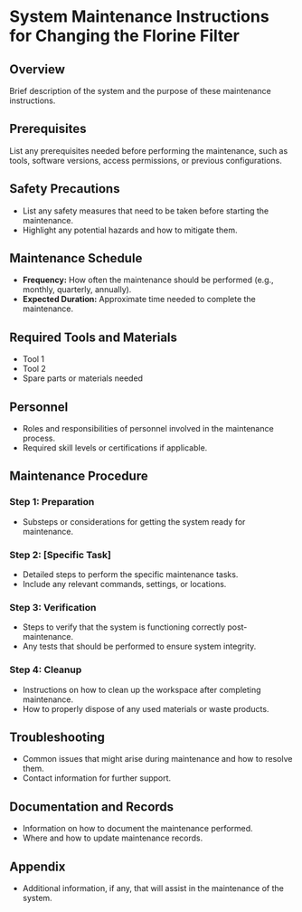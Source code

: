 # System Maintenance Instructions for Changing the Florine Filter

## Overview

Brief description of the system and the purpose of these maintenance instructions.

## Prerequisites

List any prerequisites needed before performing the maintenance, such as tools, software versions, access permissions, or previous configurations.

## Safety Precautions

- List any safety measures that need to be taken before starting the maintenance.
- Highlight any potential hazards and how to mitigate them.

## Maintenance Schedule

- **Frequency:** How often the maintenance should be performed (e.g., monthly, quarterly, annually).
- **Expected Duration:** Approximate time needed to complete the maintenance.

## Required Tools and Materials

- Tool 1
- Tool 2
- Spare parts or materials needed

## Personnel

- Roles and responsibilities of personnel involved in the maintenance process.
- Required skill levels or certifications if applicable.

## Maintenance Procedure

### Step 1: Preparation
- Substeps or considerations for getting the system ready for maintenance.

### Step 2: [Specific Task]
- Detailed steps to perform the specific maintenance tasks.
- Include any relevant commands, settings, or locations.

### Step 3: Verification
- Steps to verify that the system is functioning correctly post-maintenance.
- Any tests that should be performed to ensure system integrity.

### Step 4: Cleanup
- Instructions on how to clean up the workspace after completing maintenance.
- How to properly dispose of any used materials or waste products.

## Troubleshooting

- Common issues that might arise during maintenance and how to resolve them.
- Contact information for further support.

## Documentation and Records

- Information on how to document the maintenance performed.
- Where and how to update maintenance records.

## Appendix

- Additional information, if any, that will assist in the maintenance of the system.
